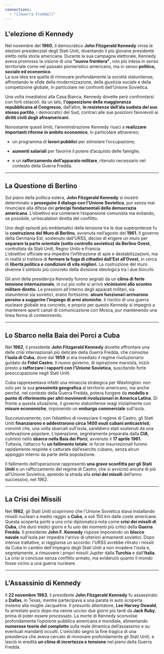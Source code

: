 ```yaml
---
connections:
  - "[[Guerra Fredda]]"
---
```


## L'elezione di Kennedy

Nel novembre del **1960**, il democratico **John Fitzgerald Kennedy** vinse le elezioni presidenziali degli Stati Uniti, diventando il più giovane presidente eletto nella storia americana. Durante la sua campagna elettorale, Kennedy aveva promosso la visione di una **"nuova frontiera"**, non più intesa in senso territoriale come nel passato pionieristico americano, ma in senso **politico, sociale ed economico**.  
La sua idea era quella di rinnovare profondamente la società statunitense, affrontando le sfide della modernizzazione, della giustizia sociale e della competizione globale, in particolare nei confronti dell’Unione Sovietica.

Una volta insediatosi alla Casa Bianca, Kennedy dovette però confrontarsi con forti ostacoli: da un lato, **l'opposizione della maggioranza repubblicana al Congresso**, dall’altro, **le resistenze dell’ala sudista del suo stesso partito**, i democratici del Sud, contrari alle sue posizioni favorevoli ai **diritti civili degli afroamericani**.

Nonostante questi limiti, l’amministrazione Kennedy riuscì a **realizzare importanti riforme in ambito economico**, in particolare attraverso;

- un programma di **lavori pubblici** per stimolare l’occupazione;
    
- **aumenti salariali** per favorire il potere d’acquisto delle famiglie;
    
- e un **rafforzamento dell’apparato militare**, ritenuto necessario nel contesto della Guerra Fredda.
    

---

## La Questione di Berlino

Sul piano della politica estera, **John Fitzgerald Kennedy** si mostrò determinato a **proseguire il dialogo con l’Unione Sovietica**, pur senza mai rinunciare alla difesa dei **principi fondamentali della democrazia americana**. L’obiettivo era contenere l’espansione comunista ma evitando, se possibile, un’escalation diretta del conflitto.

Uno degli episodi più emblematici della tensione tra le due superpotenze fu la **costruzione del Muro di Berlino**, avvenuta nell’agosto del **1961**. Il governo della Germania Est, sostenuto dall’URSS, decise di erigere un muro per **separare la parte orientale (sotto controllo sovietico) da Berlino Ovest**, controllata da Stati Uniti, Regno Unito e Francia.  
L’obiettivo ufficiale era impedire l’infiltrazione di spie e destabilizzazioni, ma in realtà si trattava di **fermare la fuga di cittadini dall’Est all’Ovest**, in cerca di **libertà politica e condizioni di vita migliori**. La costruzione del muro divenne il simbolo più concreto della divisione ideologica tra i due blocchi.

Gli anni della presidenza Kennedy furono segnati da un **clima di forte tensione internazionale**, in cui più volte si arrivò **vicinissimi allo scontro militare diretto**.
Le pressioni all’interno degli apparati militari, sia statunitensi sia sovietici, erano fortissime: **alcuni funzionari arrivarono persino a suggerire l’impiego di armi atomiche**. Il rischio di una guerra nucleare globale era concreto, e proprio per questo Kennedy si impegnò a mantenere aperti canali di comunicazione con Mosca, pur mantenendo una linea ferma di contenimento.

---

## Lo Sbarco nella Baia dei Porci a Cuba

Nel **1962**, il presidente **John Fitzgerald Kennedy** dovette affrontare una delle crisi internazionali più delicate della Guerra Fredda, che coinvolse **l’isola di Cuba**, dove dal **1959** si era insediato il regime rivoluzionario guidato da **Fidel Castro**. Il nuovo governo, di ispirazione marxista, iniziò presto a **rafforzare i rapporti con l’Unione Sovietica**, suscitando forte preoccupazione negli Stati Uniti.

Cuba rappresentava infatti una minaccia strategica per Washington: non solo per la sua **prossimità geografica** al territorio americano, ma anche perché, nel contesto della Guerra Fredda, poteva fungere da **modello e punto di riferimento per altri movimenti rivoluzionari in America Latina**. Di fronte a questa situazione, il governo statunitense reagì inizialmente con **misure economiche**, imponendo un **embargo commerciale** sull’isola.

Successivamente, con l’obiettivo di rovesciare il regime di Castro, gli Stati Uniti **finanziarono e addestrarono circa 1400 esuli cubani anticastristi**, convinti che, una volta sbarcati sull’isola, sarebbero stati sostenuti da una sollevazione popolare. L’operazione, segretamente preparata dalla **CIA**, culminò nello **sbarco nella Baia dei Porci**, avvenuto il **17 aprile 1961**. Tuttavia, l’attacco fu **un fallimento totale**: le forze insurrezionali furono rapidamente respinte e catturate dall’esercito cubano, senza alcun appoggio interno da parte della popolazione.

Il fallimento dell’operazione rappresentò **una grave sconfitta per gli Stati Uniti** e un rafforzamento del regime di Castro, che si avvicinò ancora di più all’Unione Sovietica, aprendo la strada alla **crisi dei missili** dell’anno successivo, nel 1962.

---

## La Crisi dei Missili

Nel **1962**, gli Stati Uniti scoprirono che l'Unione Sovietica stava installando missili nucleari a medio raggio a **Cuba**, a soli 150 km dalle coste americane. Questa scoperta portò a una crisi diplomatica nota come **crisi dei missili di Cuba**, che durò tredici giorni e fu uno dei momenti più critici della **Guerra Fredda**. Il presidente **John F. Kennedy** rispose imponendo un **blocco navale** sull'isola per impedire l'arrivo di ulteriori armamenti sovietici. Dopo intense trattative, si raggiunse un accordo: l'URSS avrebbe ritirato i missili da Cuba in cambio dell'impegno degli Stati Uniti a non invadere l'isola e, segretamente, a rimuovere i propri missili Jupiter dalla **Turchia** e dall'**Italia**. La crisi si concluse senza conflitto armato, ma evidenziò quanto il mondo fosse vicino a una guerra nucleare.

---

## L'Assassinio di Kennedy

Il **22 novembre 1963**, il presidente **John Fitzgerald Kennedy** fu assassinato a **Dallas**, in Texas, mentre partecipava a una parata in auto scoperta insieme alla moglie Jacqueline. Il presunto attentatore, **Lee Harvey Oswald**, fu arrestato poco dopo ma venne ucciso due giorni più tardi da **Jack Ruby**, prima di poter essere processato. La morte di Kennedy sconvolse profondamente l’opinione pubblica americana e mondiale, alimentando **numerose teorie del complotto** sulla reale dinamica dell’assassinio e su eventuali mandanti occulti. L'omicidio segnò la fine tragica di una presidenza che aveva cercato di rinnovare profondamente gli Stati Uniti, e lasciò in eredità **un clima di incertezza e tensione** nel pieno della Guerra Fredda.